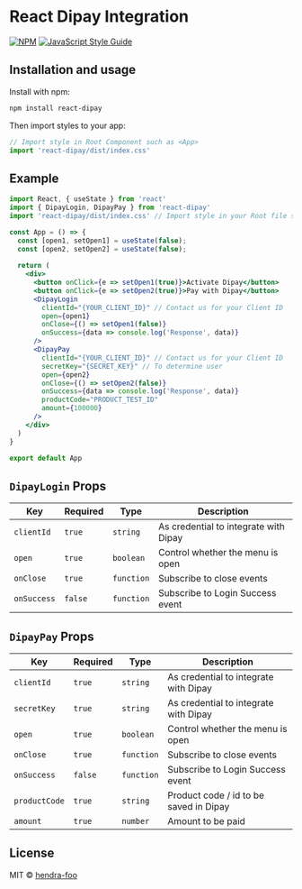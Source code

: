 # React Dipay Integration

[![NPM](https://img.shields.io/npm/v/react-dipay.svg)](https://www.npmjs.com/package/react-dipay) [![JavaScript Style Guide](https://img.shields.io/badge/code_style-standard-brightgreen.svg)](https://standardjs.com)

## Installation and usage

Install with npm:
```bash
npm install react-dipay
```

Then import styles to your app:
```jsx
// Import style in Root Component such as <App>
import 'react-dipay/dist/index.css'
```

## Example

```jsx
import React, { useState } from 'react'
import { DipayLogin, DipayPay } from 'react-dipay'
import 'react-dipay/dist/index.css' // Import style in your Root file such as <App>

const App = () => {
  const [open1, setOpen1] = useState(false);
  const [open2, setOpen2] = useState(false);
  
  return (
    <div>
      <button onClick={e => setOpen1(true)}>Activate Dipay</button>
      <button onClick={e => setOpen2(true)}>Pay with Dipay</button>
      <DipayLogin
        clientId="{YOUR_CLIENT_ID}" // Contact us for your Client ID
        open={open1}
        onClose={() => setOpen1(false)}
        onSuccess={data => console.log('Response', data)}
      />
      <DipayPay
        clientId="{YOUR_CLIENT_ID}" // Contact us for your Client ID
        secretKey="{SECRET_KEY}" // To determine user
        open={open2}
        onClose={() => setOpen2(false)}
        onSuccess={data => console.log('Response', data)}
        productCode="PRODUCT_TEST_ID"
        amount={100000}
      />
    </div>
  )
}

export default App

```

## `DipayLogin` Props
| Key | Required | Type| Description
| --- | -------- | ---- | ----------- |
| `clientId` | `true` | `string` | As credential to integrate with Dipay
| `open` | `true` | `boolean` | Control whether the menu is open
| `onClose` | `true` | `function` | Subscribe to close events
| `onSuccess` | `false` | `function` | Subscribe to Login Success event

## `DipayPay` Props
| Key | Required | Type | Description
| --- | -------- | ---- | ----------- |
| `clientId` | `true` | `string` | As credential to integrate with Dipay
| `secretKey` | `true` | `string` | As credential to integrate with Dipay
| `open` | `true` | `boolean` | Control whether the menu is open
| `onClose` | `true` | `function` | Subscribe to close events
| `onSuccess` | `false` | `function` | Subscribe to Login Success event
| `productCode` | `true` | `string` | Product code / id to be saved in Dipay
| `amount` | `true` | `number` | Amount to be paid


## License

MIT © [hendra-foo](https://github.com/hendra-foo)

